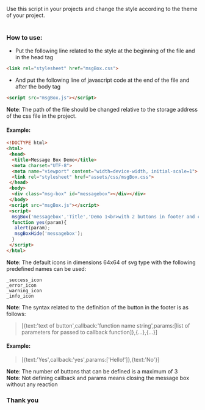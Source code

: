 Use this script in your projects and change the style according to the theme of your project.<br><br>
### How to use:
- Put the following line related to the style at the beginning of the file and in the head tag
```HTML
<link rel="stylesheet" href="msgBox.css">
```

- And put the following line of javascript code at the end of the file and after the body tag
```HTML
<script src="msgBox.js"></script>
```

**Note**: The path of the file should be changed relative to the storage address of the css file in the project.

#### Example:
```HTML
<!DOCTYPE html>
<html>
 <head>
  <title>Message Box Demo</title>
  <meta charset="UTF-8">
  <meta name="viewport" content="width=device-width, initial-scale=1">
  <link rel="stylesheet" href="assets/css/msgBox.css">
 </head>
 <body>
  <div class="msg-box" id="messagebox"></div></div>
 </body>
 <script src="msgBox.js"></script>
 <script>
  msgBox('messagebox','Title','Demo 1<br>with 2 buttons in footer and callback function',[{text:'Yes',callback:'yes',param:['Hello!' ]},{text:'No'}],_success_icon,0);
  function yes(param){
   alert(param);
   msgBoxHide('messagebox');
  }
 </script>
</html>
```

**Note**: The default icons in dimensions 64x64 of svg type with the following predefined names can be used:
```
_success_icon
_error_icon
_warning_icon
_info_icon
```
**Note**: The syntax related to the definition of the button in the footer is as follows:
> [{text:'text of button',callback:'function name string',params:[list of parameters for passed to callback function]},{...},{...}]
#### Example:
> [{text:'Yes',callback:'yes',params:['Hello!']},{text:'No'}]

**Note**: The number of buttons that can be defined is a maximum of 3<br>
**Note**: Not defining callback and params means closing the message box without any reaction

### Thank you
